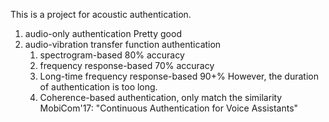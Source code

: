 This is a project for acoustic authentication.
1. audio-only authentication
   Pretty good
2. audio-vibration transfer function authentication
   1) spectrogram-based 80% accuracy
   2) frequency response-based 70% accuracy
   3) Long-time frequency response-based 90+% However, the duration of authentication is too long.
   4) Coherence-based authentication, only match the similarity MobiCom'17: "Continuous Authentication for Voice Assistants"
